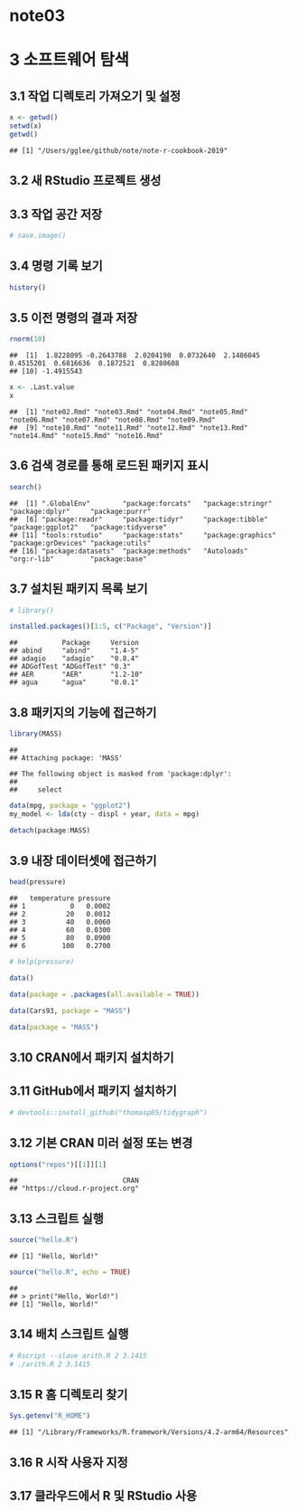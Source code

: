 note03
================

# 3 소프트웨어 탐색

## 3.1 작업 디렉토리 가져오기 및 설정

``` r
x <- getwd()
setwd(x)
getwd()
```

    ## [1] "/Users/gglee/github/note/note-r-cookbook-2019"

## 3.2 새 RStudio 프로젝트 생성

## 3.3 작업 공간 저장

``` r
# save.image()
```

## 3.4 명령 기록 보기

``` r
history()
```

## 3.5 이전 명령의 결과 저장

``` r
rnorm(10)
```

    ##  [1]  1.8228095 -0.2643788  2.0204190  0.0732640  2.1486045  0.4515201  0.6816636  0.1872521  0.8280608
    ## [10] -1.4915543

``` r
x <- .Last.value
x
```

    ##  [1] "note02.Rmd" "note03.Rmd" "note04.Rmd" "note05.Rmd" "note06.Rmd" "note07.Rmd" "note08.Rmd" "note09.Rmd"
    ##  [9] "note10.Rmd" "note11.Rmd" "note12.Rmd" "note13.Rmd" "note14.Rmd" "note15.Rmd" "note16.Rmd"

## 3.6 검색 경로를 통해 로드된 패키지 표시

``` r
search()
```

    ##  [1] ".GlobalEnv"        "package:forcats"   "package:stringr"   "package:dplyr"     "package:purrr"    
    ##  [6] "package:readr"     "package:tidyr"     "package:tibble"    "package:ggplot2"   "package:tidyverse"
    ## [11] "tools:rstudio"     "package:stats"     "package:graphics"  "package:grDevices" "package:utils"    
    ## [16] "package:datasets"  "package:methods"   "Autoloads"         "org:r-lib"         "package:base"

## 3.7 설치된 패키지 목록 보기

``` r
# library()
```

``` r
installed.packages()[1:5, c("Package", "Version")]
```

    ##           Package     Version 
    ## abind     "abind"     "1.4-5" 
    ## adagio    "adagio"    "0.8.4" 
    ## ADGofTest "ADGofTest" "0.3"   
    ## AER       "AER"       "1.2-10"
    ## agua      "agua"      "0.0.1"

## 3.8 패키지의 기능에 접근하기

``` r
library(MASS)
```

    ## 
    ## Attaching package: 'MASS'

    ## The following object is masked from 'package:dplyr':
    ## 
    ##     select

``` r
data(mpg, package = "ggplot2")
my_model <- lda(cty ~ displ + year, data = mpg)
```

``` r
detach(package:MASS)
```

## 3.9 내장 데이터셋에 접근하기

``` r
head(pressure)
```

    ##   temperature pressure
    ## 1           0   0.0002
    ## 2          20   0.0012
    ## 3          40   0.0060
    ## 4          60   0.0300
    ## 5          80   0.0900
    ## 6         100   0.2700

``` r
# help(pressure)
```

``` r
data()
```

``` r
data(package = .packages(all.available = TRUE))
```

``` r
data(Cars93, package = "MASS")
```

``` r
data(package = "MASS")
```

## 3.10 CRAN에서 패키지 설치하기

## 3.11 GitHub에서 패키지 설치하기

``` r
# devtools::install_github("thomasp85/tidygraph")
```

## 3.12 기본 CRAN 미러 설정 또는 변경

``` r
options("repos")[[1]][1]
```

    ##                          CRAN 
    ## "https://cloud.r-project.org"

## 3.13 스크립트 실행

``` r
source("hello.R")
```

    ## [1] "Hello, World!"

``` r
source("hello.R", echo = TRUE)
```

    ## 
    ## > print("Hello, World!")
    ## [1] "Hello, World!"

## 3.14 배치 스크립트 실행

``` r
# Rscript --slave arith.R 2 3.1415
# ./arith.R 2 3.1415
```

## 3.15 R 홈 디렉토리 찾기

``` r
Sys.getenv("R_HOME")
```

    ## [1] "/Library/Frameworks/R.framework/Versions/4.2-arm64/Resources"

## 3.16 R 시작 사용자 지정

## 3.17 클라우드에서 R 및 RStudio 사용
